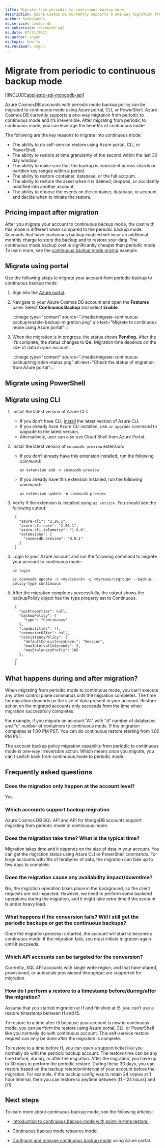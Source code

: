 ```yaml
---
title: Migrate from periodic to continuous backup mode
description: Azure Cosmos DB currently supports a one-way migration from periodic to continuous mode and it’s irreversible. After migrating from periodic to continuous mode, you can leverage the benefits of continuous mode.
author: SnehaGunda
ms.service: cosmos-db
ms.subservice: cosmosdb-sql
ms.date: 07/21/2021
ms.author: sngun
ms.topic: how-to
ms.reviewer: sngun
---
```


# Migrate from periodic to continuous backup mode
[!INCLUDE[appliesto-sql-mongodb-api](includes/appliesto-sql-mongodb-api.md)]

Azure CosmosDB accounts with periodic mode backup policy can be migrated to continuous mode using Azure portal, CLI, or PowerShell. Azure Cosmos DB currently supports a one-way migration from periodic to continuous mode and it’s irreversible. After migrating from periodic to continuous mode, you can leverage the benefits of continuous mode.

The following are the key reasons to migrate into continuous mode:

* The ability to do self-service restore using Azure portal, CLI, or PowerShell.
* The ability to restore at time granularity of the second within the last 30-day window.
* The ability to make sure that the backup is consistent across shards or partition key ranges within a period.
* The ability to restore container, database, or the full account.
* The ability to restore the asset when it is deleted, dropped, or accidently modified into another account.
* The ability to choose the events on the container, database, or account and decide when to initiate the restore.

## Pricing impact after migration

After you migrate your account to continuous backup mode, the cost with this mode is different when compared to the periodic backup mode. Accounts that have continuous backup enabled will incur an additional monthly charge to store the backup and to restore your data. The continuous mode backup cost is significantly cheaper than periodic mode. To learn more, see the [continuous backup mode pricing](continuous-backup-restore-introduction.md#continuous-backup-pricing) example.

## Migrate using portal

Use the following steps to migrate your account from periodic backup to continuous backup mode:

1. Sign into the [Azure portal](https://portal.azure.com/).

1. Navigate to your Azure Cosmos DB account and open the **Features** pane. Select **Continuous Backup** and select **Enable**.

   :::image type="content" source="./media/migrate-continuous-backup/enable-backup-migration.png" alt-text="Migrate to continuous mode using Azure portal":::

1. When the migration is in progress, the status shows **Pending.** After the it’s complete, the status changes to **On.** Migration time depends on the size of data in your account.

   :::image type="content" source="./media/migrate-continuous-backup/migration-status.png" alt-text="Check the status of migration from Azure portal":::

## Migrate using PowerShell

## Migrate using CLI

1. Install the latest version of Azure CLI:

   * If you don’t have CLI, [install](/cli/azure/) the latest version of Azure CLI.
   * If you already have Azure CLI installed, use `az upgrade` command to upgrade to the latest version.
   * Alternatively, user can also use Cloud Shell from Azure Portal.

1. Install the latest version of `cosmosdb-preview` extension:

   * If you don’t already have this extension installed, run the following command:

     ```azurecli-interactive
     az extension add -n cosmosdb-preview
     ```

   * If you already have this extension installed, run the following command:

     ```azurecli-interactive
     az extension update -n cosmosdb-preview
     ```

1. Verify if the extension is installed using `az version`.  You should see the following output:

   ```console
    {
      "azure-cli": "2.26.1",
      "azure-cli-core": "2.26.1",
      "azure-cli-telemetry": "1.0.6",
      "extensions": {
        "cosmosdb-preview": "0.8.1"
      }
    }
   ```

1. Login to your Azure account and run the following command to migrate your account to continuous mode:

   ```azurecli-interactive
   az login

   az cosmosdb update -n <myaccount> -g <myresourcegroup> --backup-policy-type continuous
   ```

1. After the migration completes successfully, the output shows the backupPolicy object has the type property set to Continuous.

   ```console
    {
      "apiProperties": null,
      "backupPolicy": {
        "type": "Continuous"
      },
      "capabilities": [],
      "connectorOffer": null,
      "consistencyPolicy": {
        "defaultConsistencyLevel": "Session",
        "maxIntervalInSeconds": 5,
        "maxStalenessPrefix": 100
      },
    …
    }
   ```

## What happens during and after migration?

When migrating from periodic mode to continuous mode, you can’t execute any other control plane commands until the migration completes. The time for migration depends on the size of data present in your account. Restore action on the migrated accounts only succeeds from the time when migration successfully completes.

For example, if you migrate an account "A1" with "d" number of databases and "c" number of containers to continuous mode. If the migration completes at 1:00 PM PST. You can do continuous restore starting from 1.00 PM PST.

The account backup policy migration capability from periodic to continuous mode is one-way irreversible action. Which means once you migrate, you can’t switch back from continuous mode to periodic mode.

## Frequently asked questions

### Does the migration only happen at the account level?
Yes.

### Which accounts support backup migration
Azure Cosmos DB SQL API and API for MongoDB accounts support migrating from periodic mode to continuous mode.

### Does the migration take time? What is the typical time?
Migration takes time and it depends on the size of data in your account. You can get the migration status using Azure CLI or PowerShell commands. For large accounts with 10s of terabytes of data, the migration can take up to few days to complete.

### Does the migration cause any availability impact/downtime?
No, the migration operation takes place in the background, so the client requests are not impacted. However, we need to perform some backend operations during the migration, and it might take extra time if the account is under heavy load.

### What happens if the conversion fails? Will I still get the periodic backups or get the continuous backups?
Once the migration process is started, the account will start to become a continuous mode.  If the migration fails, you must initiate migration again until it succeeds.

### Which API accounts can be targeted for the conversion?
Currently, SQL API accounts with single write region, and that have shared, provisioned, or autoscale provisioned throughput are supported for migration.

### How do I perform a restore to a timestamp before/during/after the migration?
Assume that you started migration at t1 and finished at t5, you can’t use a restore timestamp between t1 and t5.

To restore to a time after t5 because your account is now in continuous mode, you can perform the restore using Azure portal, CLI, or PowerShell like you normally do with continuous account. This self-service restore request can only be done after the migration is complete.

To restore to a time before t1, you can open a support ticket like you normally do with the periodic backup account. The restore time can be any time before, during, or after the migration.  After the migration, you have up to 30 days to perform the periodic restore.  During these 30 days, you can restore based on the backup retention/interval of your account before the migration.  For example, if the backup config was to retain 24 copies at 1 hour interval, then you can restore to anytime between [t1 – 24 hours] and [t1].

## Next steps

To learn more about continuous backup mode, see the following articles:

* [Introduction to continuous backup mode with point-in-time restore.](continuous-backup-restore-introduction.md)

* [Continuous backup mode resource model.](continuous-backup-restore-resource-model.md)

* [Configure and manage continuous backup mode](continuous-backup-restore-portal.md) using Azure portal.